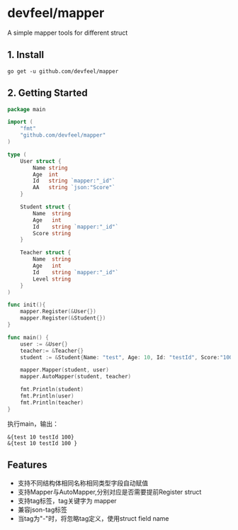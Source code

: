 # devfeel/mapper
A simple mapper tools for different struct

## 1. Install

```
go get -u github.com/devfeel/mapper
```

## 2. Getting Started
```go
package main

import (
	"fmt"
	"github.com/devfeel/mapper"
)

type (
	User struct {
		Name string
		Age  int
		Id   string `mapper:"_id"`
		AA   string `json:"Score"`
	}

	Student struct {
		Name  string
		Age   int
		Id    string `mapper:"_id"`
		Score string
	}

	Teacher struct {
		Name  string
		Age   int
		Id    string `mapper:"_id"`
		Level string
	}
)

func init(){
	mapper.Register(&User{})
	mapper.Register(&Student{})
}

func main() {
	user := &User{}
	teacher:= &Teacher{}
	student := &Student{Name: "test", Age: 10, Id: "testId", Score:"100"}

	mapper.Mapper(student, user)
	mapper.AutoMapper(student, teacher)

	fmt.Println(student)
	fmt.Println(user)
	fmt.Println(teacher)
}

```
执行main，输出：
```
&{test 10 testId 100}
&{test 10 testId 100 }
```

## Features
* 支持不同结构体相同名称相同类型字段自动赋值
* 支持Mapper与AutoMapper,分别对应是否需要提前Register struct
* 支持tag标签，tag关键字为 mapper
* 兼容json-tag标签
* 当tag为"-"时，将忽略tag定义，使用struct field name